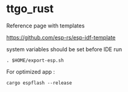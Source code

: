 # ttgo_rust

Reference page with templates

https://github.com/esp-rs/esp-idf-template

system variables should be set before IDE run
    
    . $HOME/export-esp.sh

[//]: # (for release)
For optimized app :

    cargo espflash --release 
